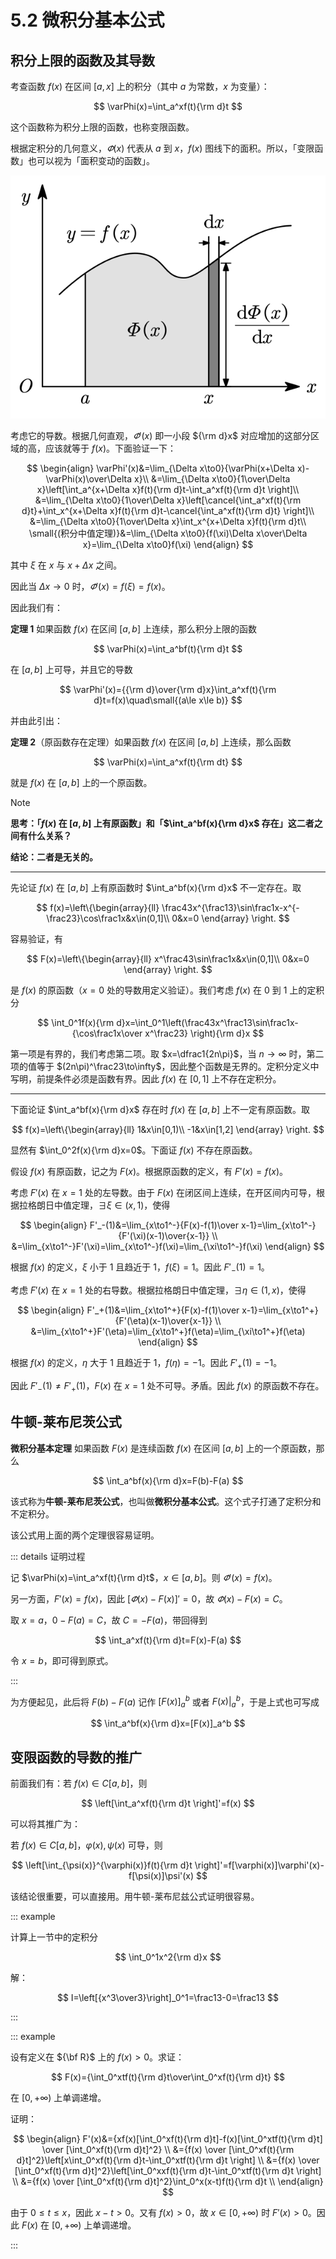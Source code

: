 # 5.2 微积分基本公式

## 积分上限的函数及其导数

考查函数 $f(x)$ 在区间 $[a,x]$ 上的积分（其中 $a$ 为常数，$x$ 为变量）：

$$
\varPhi(x)=\int_a^xf(t){\rm d}t
$$

这个函数称为积分上限的函数，也称变限函数。

根据定积分的几何意义，$\varPhi(x)$ 代表从 $a$ 到 $x$，$f(x)$ 图线下的面积。所以，「变限函数」也可以视为「面积变动的函数」。

![](./images/deriv-area.svg)

考虑它的导数。根据几何直观，$\varPhi'(x)$ 即一小段 ${\rm d}x$ 对应增加的这部分区域的高，应该就等于 $f(x)$。下面验证一下：

$$
\begin{align}
\varPhi'(x)&=\lim_{\Delta x\to0}{\varPhi(x+\Delta x)-\varPhi(x)\over\Delta x}\\
&=\lim_{\Delta x\to0}{1\over\Delta x}\left[\int_a^{x+\Delta x}f(t){\rm d}t-\int_a^xf(t){\rm d}t \right]\\
&=\lim_{\Delta x\to0}{1\over\Delta x}\left[\cancel{\int_a^xf(t){\rm d}t}+\int_x^{x+\Delta x}f(t){\rm d}t-\cancel{\int_a^xf(t){\rm d}t} \right]\\
&=\lim_{\Delta x\to0}{1\over\Delta x}\int_x^{x+\Delta x}f(t){\rm d}t\\
\small{(积分中值定理)}&=\lim_{\Delta x\to0}{f(\xi)\Delta x\over\Delta x}=\lim_{\Delta x\to0}f(\xi)
\end{align}
$$

其中 $\xi$ 在 $x$ 与 $x+\Delta x$ 之间。

因此当 $\Delta x\to0$ 时，$\varPhi'(x)=f(\xi)=f(x)$。

因此我们有：

**定理 1** 如果函数 $f(x)$ 在区间 $[a,b]$ 上连续，那么积分上限的函数

$$
\varPhi(x)=\int_a^bf(t){\rm d}t
$$

在 $[a,b]$ 上可导，并且它的导数

$$
\varPhi'(x)={{\rm d}\over{\rm d}x}\int_a^xf(t){\rm d}t=f(x)\quad\small{(a\le x\le b)}
$$

并由此引出：

**定理 2**（原函数存在定理）如果函数 $f(x)$ 在区间 $[a,b]$ 上连续，那么函数

$$
\varPhi(x)=\int_a^xf(t){\rm dt}
$$

就是 $f(x)$ 在 $[a,b]$ 上的一个原函数。

> [!note]
>
> **思考：「$f(x)$ 在 $[a,b]$ 上有原函数」和「$\int_a^bf(x){\rm d}x$ 存在」这二者之间有什么关系？**
>
> **结论：二者是无关的。**
>
> ---
>
> 先论证 $f(x)$ 在 $[a,b]$ 上有原函数时 $\int_a^bf(x){\rm d}x$ 不一定存在。取
>
> $$
> f(x)=\left\{\begin{array}{ll}
> \frac43x^{\frac13}\sin\frac1x-x^{-\frac23}\cos\frac1x&x\in(0,1]\\
> 0&x=0
> \end{array} \right.
> $$
>
> 容易验证，有
>
> $$
> F(x)=\left\{\begin{array}{ll}
> x^\frac43\sin\frac1x&x\in(0,1]\\
> 0&x=0
> \end{array} \right.
> $$
>
> 是 $f(x)$ 的原函数（$x=0$ 处的导数用定义验证）。我们考虑 $f(x)$ 在 $0$ 到 $1$ 上的定积分
>
> $$
> \int_0^1f(x){\rm d}x=\int_0^1\left(\frac43x^\frac13\sin\frac1x-{\cos\frac1x\over x^\frac23} \right){\rm d}x
> $$
>
> 第一项是有界的，我们考虑第二项。取 $x=\dfrac1{2n\pi}$，当 $n\to\infty$ 时，第二项的值等于 $(2n\pi)^\frac23\to\infty$，因此整个函数是无界的。定积分定义中写明，前提条件必须是函数有界。因此 $f(x)$ 在 $[0,1]$ 上不存在定积分。
>
> ---
>
> 下面论证 $\int_a^bf(x){\rm d}x$ 存在时 $f(x)$ 在 $[a,b]$ 上不一定有原函数。取
>
> $$
> f(x)=\left\{\begin{array}{ll}
> 1&x\in[0,1)\\
> -1&x\in[1,2]
> \end{array} \right.
> $$
>
> 显然有 $\int_0^2f(x){\rm d}x=0$。下面证 $f(x)$ 不存在原函数。
>
> 假设 $f(x)$ 有原函数，记之为 $F(x)$。根据原函数的定义，有 $F'(x)=f(x)$。
>
> 考虑 $F'(x)$ 在 $x=1$ 处的左导数。由于 $F(x)$ 在闭区间上连续，在开区间内可导，根据拉格朗日中值定理，$\exists \xi\in(x,1)$，使得
>
> $$
> \begin{align}
> F'_-(1)&=\lim_{x\to1^-}{F(x)-f(1)\over x-1}=\lim_{x\to1^-}{F'(\xi)(x-1)\over{x-1}} \\
> &=\lim_{x\to1^-}F'(\xi)=\lim_{x\to1^-}f(\xi)=\lim_{\xi\to1^-}f(\xi)
> \end{align}
> $$
>
> 根据 $f(x)$ 的定义，$\xi$ 小于 $1$ 且趋近于 $1$，$f(\xi)=1$。因此 $F'_-(1)=1$。
>
> 考虑 $F'(x)$ 在 $x=1$ 处的右导数。根据拉格朗日中值定理，$\exists\eta\in(1,x)$，使得
>
> $$
> \begin{align}
> F'_+(1)&=\lim_{x\to1^+}{F(x)-f(1)\over x-1}=\lim_{x\to1^+}{F'(\eta)(x-1)\over{x-1}} \\
> &=\lim_{x\to1^+}F'(\eta)=\lim_{x\to1^+}f(\eta)=\lim_{\xi\to1^+}f(\eta)
> \end{align}
> $$
>
> 根据 $f(x)$ 的定义，$\eta$ 大于 $1$ 且趋近于 $1$，$f(\eta)=-1$。因此 $F'_+(1)=-1$。
>
> 因此 $F'_-(1)\ne F'_+(1)$，$F(x)$ 在 $x=1$ 处不可导。矛盾。因此 $f(x)$ 的原函数不存在。

## 牛顿-莱布尼茨公式

**微积分基本定理** 如果函数 $F(x)$ 是连续函数 $f(x)$ 在区间 $[a,b]$ 上的一个原函数，那么

$$
\int_a^bf(x){\rm d}x=F(b)-F(a)
$$

该式称为**牛顿-莱布尼茨公式**，也叫做**微积分基本公式**。这个式子打通了定积分和不定积分。

该公式用上面的两个定理很容易证明。

::: details 证明过程

记 $\varPhi(x)=\int_a^xf(t){\rm d}t$，$x\in[a,b]$。则 $\varPhi'(x)=f(x)$。

另一方面，$F'(x)=f(x)$，因此 $[\varPhi(x)-F(x)]'=0$，故 $\varPhi(x)-F(x)=C$。

取 $x=a$，$0-F(a)=C$，故 $C=-F(a)$，带回得到

$$
\int_a^xf(t){\rm d}t=F(x)-F(a)
$$

令 $x=b$，即可得到原式。

:::

为方便起见，此后将 $F(b)-F(a)$ 记作 $[F(x)]_a^b$ 或者 $F(x)|_a^b$，于是上式也可写成

$$
\int_a^bf(x){\rm d}x=[F(x)]_a^b
$$

## 变限函数的导数的推广

前面我们有：若 $f(x)\in C[a,b]$，则

$$
\left[\int_a^xf(t){\rm d}t \right]'=f(x)
$$

可以将其推广为：

若 $f(x)\in C[a,b]$，$\varphi(x),\psi(x)$ 可导，则

$$
\left[\int_{\psi(x)}^{\varphi(x)}f(t){\rm d}t \right]'=f[\varphi(x)]\varphi'(x)-f[\psi(x)]\psi'(x)
$$

该结论很重要，可以直接用。用牛顿-莱布尼兹公式证明很容易。

::: example

计算上一节中的定积分

$$
\int_0^1x^2{\rm d}x
$$

解：

$$
I=\left[{x^3\over3}\right]_0^1=\frac13-0=\frac13
$$

:::

::: example

设有定义在 ${\bf R}$ 上的 $f(x)>0$。求证：

$$
F(x)={\int_0^xtf(t){\rm d}t\over\int_0^xf(t){\rm d}t}
$$

在 $[0,+\infty)$ 上单调递增。

证明：

$$
\begin{align}
F'(x)&={xf(x)[\int_0^xf(t){\rm d}t]-f(x)[\int_0^xtf(t){\rm d}t] \over [\int_0^xf(t){\rm d}t]^2} \\
&={f(x) \over [\int_0^xf(t){\rm d}t]^2}\left[x\int_0^xf(t){\rm d}t-\int_0^xtf(t){\rm d}t \right] \\
&={f(x) \over [\int_0^xf(t){\rm d}t]^2}\left[\int_0^xxf(t){\rm d}t-\int_0^xtf(t){\rm d}t \right] \\
&={f(x) \over [\int_0^xf(t){\rm d}t]^2}\int_0^x(x-t)f(t){\rm d}t \\
\end{align}
$$

由于 $0\le t\le x$，因此 $x-t>0$。又有 $f(x)>0$，故 $x\in[0,+\infty)$ 时 $F'(x)>0$。因此 $F(x)$ 在 $[0,+\infty)$ 上单调递增。

:::
